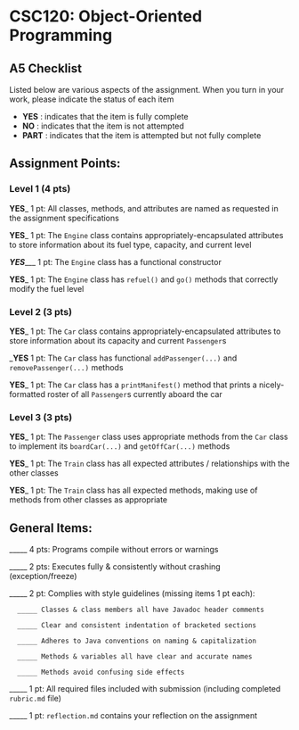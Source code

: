 # CSC120: Object-Oriented Programming
## A5 Checklist

Listed below are various aspects of the assignment.  When you turn in your work, please indicate the status of each item

- **YES** : indicates that the item is fully complete
- **NO** : indicates that the item is not attempted
- **PART** : indicates that the item is attempted but not fully complete


## Assignment Points:

### Level 1 (4 pts)

__**YES**___ 1 pt: All classes, methods, and attributes are named as requested in the assignment specifications

__**YES**___ 1 pt: The `Engine` class contains appropriately-encapsulated attributes to store information about its fuel type, capacity, and current level

_**YES**____ 1 pt: The `Engine` class has a functional constructor

__**YES**___ 1 pt: The `Engine` class has `refuel()` and `go()` methods that correctly modify the fuel level

### Level 2 (3 pts)

__**YES**___ 1 pt: The `Car` class contains appropriately-encapsulated attributes to store information about its capacity and current `Passenger`s

___**YES**__ 1 pt: The `Car` class has functional `addPassenger(...)` and `removePassenger(...)` methods

__**YES**___ 1 pt: The `Car` class has a `printManifest()` method that prints a nicely-formatted roster of all `Passenger`s currently aboard the car

### Level 3 (3 pts)

__**YES**___ 1 pt: The `Passenger` class uses appropriate methods from the `Car` class to implement its `boardCar(...)` and `getOffCar(...)` methods

__**YES**___ 1 pt: The `Train` class has all expected attributes / relationships with the other classes

__**YES**___ 1 pt: The `Train` class has all expected methods, making use of methods from other classes as appropriate



## General Items:

_____ 4 pts: Programs compile without errors or warnings

_____ 2 pts: Executes fully & consistently without crashing (exception/freeze)

_____ 2 pt: Complies with style guidelines (missing items 1 pt each):

      _____ Classes & class members all have Javadoc header comments

      _____ Clear and consistent indentation of bracketed sections

      _____ Adheres to Java conventions on naming & capitalization

      _____ Methods & variables all have clear and accurate names

      _____ Methods avoid confusing side effects

_____ 1 pt: All required files included with submission (including completed `rubric.md` file)

_____ 1 pt: `reflection.md` contains your reflection on the assignment

